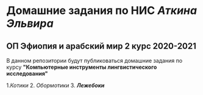 # Домашние задания по НИС *Аткина Эльвира*
## ОП Эфиопия и арабский мир 2 курс 2020-2021

В данном репозитории будут публиковаться домашние задания по курсу **"Компьютерные инструменты лингвистического исследования"**

1._Котики_
2. *Обормотики*
3. **_Лежебоки_**
